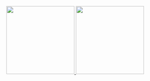 <a href="https://github.com/setube"><img src="https://github-readme-stats.vercel.app/api?username=setube&count_private=true&show_icons=true&theme=radical&cache_seconds=1800" height="180" />
<img src="https://github-readme-stats.vercel.app/api/top-langs/?username=setube&layout=compact&hide=html,css,scss&langs_count=10" height="180"></a>
